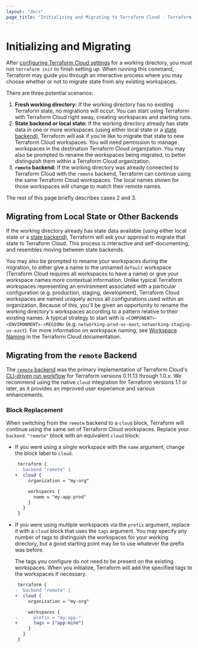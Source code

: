 ```yaml
---
layout: "docs"
page_title: "Initializing and Migrating to Terraform Cloud - Terraform CLI"
---
```


# Initializing and Migrating

After [configuring Terraform Cloud settings](/docs/cli/cloud/settings.html) for a working directory, you must run `terraform init` to finish setting up. When running this command, Terraform may guide you through an interactive process where you may choose whether or not to migrate state from any existing workspaces.

There are three potential scenarios:

1. **Fresh working directory:** If the working directory has no existing Terraform state, no migrations will occur. You can start using Terraform with Terraform Cloud right away, creating workspaces and starting runs.
2. **State backend or local state:** If the working directory already has state data in one or more workspaces (using either local state or a [state backend](/docs/language/settings/backends/index.html)), Terraform will ask if you're like to migrate that state to new Terraform Cloud workspaces. You will need permission to manage workspaces in the destination Terraform Cloud organization. You may also be prompted to rename the workspaces being migrated, to better distinguish them within a Terraform Cloud organization.
3. **`remote` backend:** If the working directory was already connected to Terraform Cloud with the `remote` backend, Terraform can continue using the same Terraform Cloud workspaces. The local names shown for those workspaces will change to match their remote names.

The rest of this page briefly describes cases 2 and 3.

## Migrating from Local State or Other Backends

If the working directory already has state data available (using either local state or a [state
backend](/docs/language/settings/backends/index.html)), Terraform will ask your approval to migrate
that state to Terraform Cloud. This process is interactive and self-documenting, and resembles
moving between state backends.

You may also be prompted to rename your workspaces during the migration, to either give a name to
the unnamed `default` workspace (Terraform Cloud requires all workspaces to have a name) or give
your workspace names more contextual information. Unlike typical Terraform workspaces representing
an environment associated with a particular configuration (e.g. production, staging, development),
Terraform Cloud workspaces are named uniquely across all configurations used within an organization.
Because of this, you'll be given an opportunity to rename the working directory's workspaces
according to a pattern relative to their existing names. A typical strategy to start with is
`<COMPONENT>-<ENVIRONMENT>-<REGION>` (e.g.  `networking-prod-us-east`,
`networking-staging-us-east`). For more information on workspace naming, see [Workspace
Naming](/docs/cloud/workspaces/naming.html) in the Terraform Cloud documentation.

## Migrating from the `remote` Backend

The [`remote` backend](/docs/language/settings/backends/remote.html) was the primary
implementation of Terraform Cloud's [CLI-driven run workflow](/docs/cloud/run/cli.html) for
Terraform versions 0.11.13 through 1.0.x. We recommend using the native `cloud`
integration for Terraform versions 1.1 or later, as it provides an improved user experience and
various enhancements.

### Block Replacement

When switching from the `remote` backend to a `cloud` block, Terraform will continue using the same
set of Terraform Cloud workspaces. Replace your `backend "remote"` block with an equivalent `cloud`
block:

- If you were using a single workspace with the `name` argument, change the block
  label to `cloud`.

    ```diff
     terraform {
    -  backend "remote" {
    +  cloud {
         organization = "my-org"

         workspaces {
           name = "my-app-prod"
         }
       }
     }
    ```

- If you were using multiple workspaces via the `prefix` argument, replace it
  with a `cloud` block that uses the `tags` argument. You may specify any number of tags to
  distinguish the workspaces for your working directory, but a good starting point may be to use
  whatever the prefix was before.

    The tags you configure do not need to be present on the existing workspaces. When you initialize, Terraform will add the specified tags to the workspaces if necessary.

    ```diff
     terraform {
    -  backend "remote" {
    +  cloud {
         organization = "my-org"

         workspaces {
    -      prefix = "my-app-"
    +      tags = ["app:mine"]
         }
       }
     }
    ```
